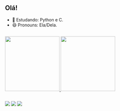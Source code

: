 ## Olá!
- 🌱 Estudando: Python e C.
- 😄 Pronouns: Ela/Dela.
##
<div>
  <a href="https://github.com/1KarolMoraes">
  <img height="180em" src="https://github-readme-stats.vercel.app/api?username=1KarolMoraes&show_icons=true&theme=dracula&include_all_commits=true&count_private=true"/>
  <img height="180em" src="https://github-readme-stats.vercel.app/api/top-langs/?username=1KarolMoraes&layout=compact&langs_count=6&theme=dracula"/>
</div>

##
<div> 
  <a href="https://www.instagram.com/karolsz0_/" target="_blank"><img src="https://img.shields.io/badge/-Instagram-%23E4405F?style=for-the-badge&logo=instagram&logoColor=white" target="_blank"></a>
  <a href = "mailto:karol,moras39@gmail.com"><img src="https://img.shields.io/badge/-Gmail-%23333?style=for-the-badge&logo=gmail&logoColor=white" target="_blank"></a>
  <a href="https://www.linkedin.com/in/karol-moraes-7a124b291" target="_blank"><img src="https://img.shields.io/badge/-LinkedIn-%230077B5?style=for-the-badge&logo=linkedin&logoColor=white" target="_blank"></a>
</div>
